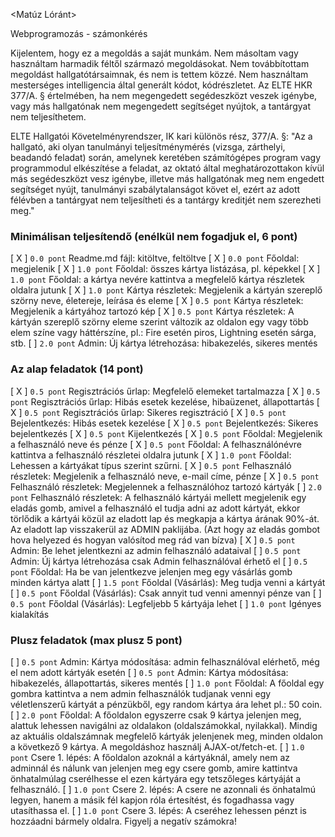 <Matúz Lóránt>
<A67MNL>

Webprogramozás - számonkérés

Kijelentem, hogy ez a megoldás a saját munkám. Nem másoltam vagy használtam harmadik féltől származó megoldásokat. Nem továbbítottam megoldást hallgatótársaimnak, és nem is tettem közzé. Nem használtam mesterséges intelligencia által generált kódot, kódrészletet. Az ELTE HKR 377/A. § értelmében, ha nem megengedett segédeszközt veszek igénybe, vagy más hallgatónak nem megengedett segítséget nyújtok, a tantárgyat nem teljesíthetem.

ELTE Hallgatói Követelményrendszer, IK kari különös rész, 377/A. §: "Az a hallgató, aki olyan tanulmányi teljesítménymérés (vizsga, zárthelyi, beadandó feladat) során, amelynek keretében számítógépes program vagy programmodul elkészítése a feladat, az oktató által meghatározottakon kívül más segédeszközt vesz igénybe, illetve más hallgatónak meg nem engedett segítséget nyújt, tanulmányi szabálytalanságot követ el, ezért az adott félévben a tantárgyat nem teljesítheti és a tantárgy kreditjét nem szerezheti meg."

### Minimálisan teljesítendő (enélkül nem fogadjuk el, 6 pont)
[ X ] `0.0 pont` Readme.md fájl: kitöltve, feltöltve
[ X ] `0.0 pont` Főoldal: megjelenik
[ X ] `1.0 pont` Főoldal: összes kártya listázása, pl. képekkel
[ X ] `1.0 pont` Főoldal: a kártya nevére kattintva a megfelelő kártya részletek oldalra jutunk
[ X ] `1.0 pont` Kártya részletek: Megjelenik a kártyán szereplő szörny neve, életereje, leírása és eleme
[ X ] `0.5 pont` Kártya részletek: Megjelenik a kártyához tartozó kép
[ X ] `0.5 pont` Kártya részletek: A kártyán szereplő szörny eleme szerint változik az oldalon egy vagy több elem színe vagy háttérszíne, pl.: Fire esetén piros, Lightning esetén sárga, stb.
[ ] `2.0 pont` Admin: Új kártya létrehozása: hibakezelés, sikeres mentés


### Az alap feladatok (14 pont)
[ X ] `0.5 pont` Regisztrációs űrlap: Megfelelő elemeket tartalmazza
[ X ] `0.5 pont` Regisztrációs űrlap: Hibás esetek kezelése, hibaüzenet, állapottartás
[ X ] `0.5 pont` Regisztrációs űrlap: Sikeres regisztráció
[ X ] `0.5 pont` Bejelentkezés: Hibás esetek kezelése
[ X ] `0.5 pont` Bejelentkezés: Sikeres bejelentkezés
[ X ] `0.5 pont` Kijelentkezés
[ X ] `0.5 pont` Főoldal: Megjelenik a felhasználó neve és pénze
[ X ] `0.5 pont` Főoldal: A felhasználónévre kattintva a felhasználó részletei oldalra jutunk
[ X ] `1.0 pont` Főoldal: Lehessen a kártyákat típus szerint szűrni.
[ X ] `0.5 pont` Felhasználó részletek: Megjelenik a felhasználó neve, e-mail címe, pénze
[ X ] `0.5 pont` Felhasználó részletek: Megjelennek a felhasználóhoz tartozó kártyák
[ ] `2.0 pont` Felhasználó részletek: A felhasználó kártyái mellett megjelenik egy eladás gomb, amivel a felhasználó el tudja adni az adott kártyát, ekkor törlődik a kártyái közül az eladott lap és megkapja a kártya árának 90%-át. Az eladott lap visszakerül az ADMIN paklijába. (Azt hogy az eladás gombot hova helyezed és hogyan valósítod meg rád van bízva)
[ X ] `0.5 pont` Admin: Be lehet jelentkezni az admin felhasználó adataival
[ ] `0.5 pont` Admin: Új kártya létrehozása csak Admin felhasználóval érhető el
[ ] `0.5 pont` Főoldal: Ha be van jelentkezve jelenjen meg egy vásárlás gomb minden kártya alatt
[ ] `1.5 pont` Főoldal (Vásárlás): Meg tudja venni a kártyát
[ ] `0.5 pont` Főoldal (Vásárlás): Csak annyit tud venni amennyi pénze van
[ ] `0.5 pont` Főoldal (Vásárlás): Legfeljebb 5 kártyája lehet
[ ] `1.0 pont` Igényes kialakítás

### Plusz feladatok (max plusz 5 pont)
[ ] `0.5 pont` Admin: Kártya módosítása: admin felhasználóval elérhető, még el nem adott kártyák esetén
[ ] `0.5 pont` Admin: Kártya módosítása: hibakezelés, állapottartás, sikeres mentés
[ ] `1.0 pont` Főoldal: A főoldal egy gombra kattintva a nem admin felhasználók tudjanak venni egy véletlenszerű kártyát a pénzükből, egy random kártya ára lehet pl.: 50 coin.
[ ] `2.0 pont` Főoldal: A főoldalon egyszerre csak 9 kártya jelenjen meg, alattuk lehessen navigálni az oldalakon (oldalszámokkal, nyilakkal). Mindig az aktuális oldalszámnak megfelelő kártyák jelenjenek meg, minden oldalon a következő 9 kártya. A megoldáshoz használj AJAX-ot/fetch-et.
[ ] `1.0 pont` Csere 1. lépés: A főoldalon azoknál a kártyáknál, amely nem az adminnál és nálunk van jelenjen meg egy csere gomb, amire kattintva önhatalmúlag cserélhesse el ezen kártyára egy tetszőleges kártyáját a felhasználó. 
[ ] `1.0 pont` Csere 2. lépés: A csere ne azonnali és önhatalmú legyen, hanem a másik fél kapjon róla értesítést, és fogadhassa vagy utasíthassa el.
[ ] `1.0 pont` Csere 3. lépés: A cseréhez lehessen pénzt is hozzáadni bármely oldalra. Figyelj a negatív számokra!